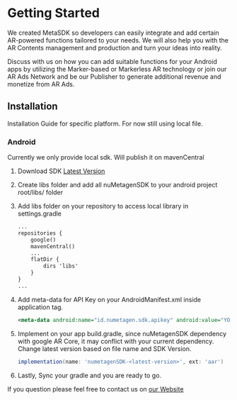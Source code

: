 # Getting Started

We created MetaSDK so developers can easily integrate and add certain AR-powered functions tailored to your needs. We will also help you with the AR Contents management and production and turn your ideas into reality.

Discuss with us on how you can add suitable functions for your Android apps by utilizing the Marker-based or Markerless AR technology or join our AR Ads Network and be our Publisher to generate additional revenue and monetize from AR Ads.

## Installation

Installation Guide for specific platform. For now still using local file.

### Android

Currently we only provide local sdk. Will publish it on mavenCentral  

1. Download SDK [Latest Version](https://github.com/nuMetagen/docs/releases/download/v0.8.3/nuMetagenSDK-0.8.3.aar)
2. Create libs folder and add all nuMetagenSDK to your android project root/libs/ folder
3. Add libs folder on your repository to access local library in settings.gradle

    ```xml
    ...
    repositories {
        google()
        mavenCentral()
        ...
        flatDir {
            dirs 'libs'
        }
    }
    ...
    ```

4. Add meta-data for API Key on your AndroidManifest.xml inside application tag.

    ```xml
    <meta-data android:name="id.numetagen.sdk.apikey" android:value="YOUR_API_KEY" />
    ```

5. Implement on your app build.gradle, since nuMetagenSDK dependency with google AR Core, it may conflict with your current dependency. Change latest version based on file name and SDK Version.

    ```gradle
    implementation(name: 'numetagenSDK-<latest-version>', ext: 'aar')
    ```

6. Lastly, Sync your gradle and you are ready to go.

If you question please feel free to contact us on [our Website](https://numetagen.id/)
